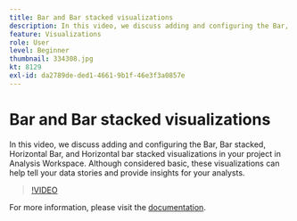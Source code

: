 ```yaml
---
title: Bar and Bar stacked visualizations
description: In this video, we discuss adding and configuring the Bar, Bar stacked, Horizontal Bar, and Horizontal bar stacked visualizations in your project in Analysis Workspace. Although considered basic, these visualizations can help tell your data stories and provide insights for your analysts.
feature: Visualizations
role: User
level: Beginner
thumbnail: 334308.jpg
kt: 8129
exl-id: da2789de-ded1-4661-9b1f-46e3f3a0857e
---
```

# Bar and Bar stacked visualizations

In this video, we discuss adding and configuring the Bar, Bar stacked, Horizontal Bar, and Horizontal bar stacked visualizations in your project in Analysis Workspace. Although considered basic, these visualizations can help tell your data stories and provide insights for your analysts.

>[!VIDEO](https://video.tv.adobe.com/v/334308/?quality=12&learn=on)

For more information, please visit the [documentation](https://experienceleague.adobe.com/docs/analytics/analyze/analysis-workspace/visualizations/bar.html?lang=en).

